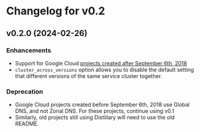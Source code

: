 # Changelog for v0.2

## v0.2.0 (2024-02-26)

### Enhancements

  * Support for Google Cloud [projects created after September 6th, 2018](https://cloud.google.com/compute/docs/networking/zonal-dns)
  * `cluster_across_versions` option allows you to disable the default setting that different versions of the same service cluster together.

### Deprecation

  * Google Cloud projects created before September 6th, 2018 use Global DNS, and not Zonal DNS. For these projects, continue using v0.1
  * Similarly, old projects still using Distillary will need to use the old README.
